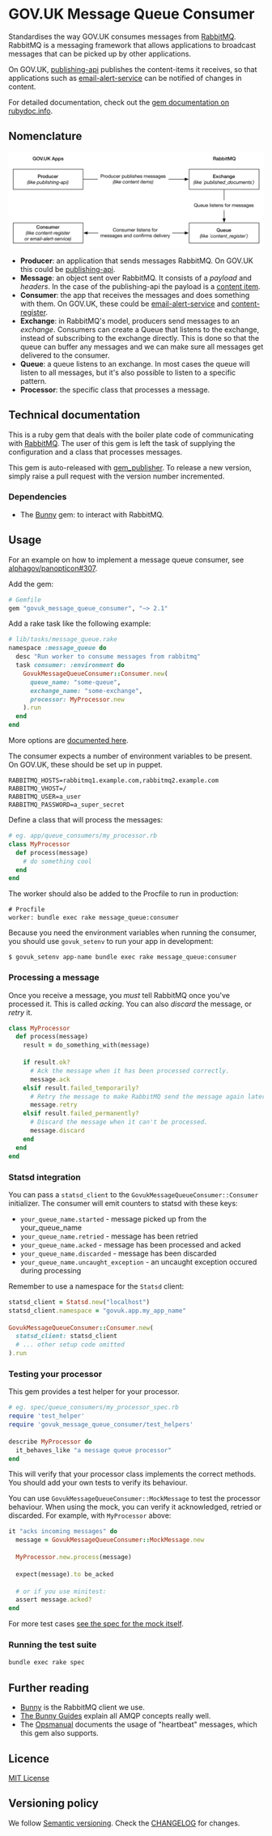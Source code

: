 # GOV.UK Message Queue Consumer

Standardises the way GOV.UK consumes messages from [RabbitMQ](https://www.rabbitmq.com/).
RabbitMQ is a messaging framework that allows applications to broadcast messages
that can be picked up by other applications.

On GOV.UK, [publishing-api](https://github.com/alphagov/publishing-api) publishes
the content-items it receives, so that applications such as
[email-alert-service](https://github.com/alphagov/email-alert-service) can be
notified of changes in content.

For detailed documentation, check out the [gem documentation on rubydoc.info](http://www.rubydoc.info/gems/govuk_message_queue_consumer/GovukMessageQueueConsumer/Consumer#initialize-instance_method).

## Nomenclature

![A graph showing the message flow](docs/graph.png)

- **Producer**: an application that sends messages RabbitMQ. On GOV.UK this could
  be [publishing-api](https://github.com/alphagov/publishing-api).
- **Message**: an object sent over RabbitMQ. It consists of a _payload_ and
  _headers_. In the case of the publishing-api the payload is a
  [content item](https://github.com/alphagov/govuk-content-schemas).
- **Consumer**: the app that receives the messages and does something with them.
  On GOV.UK, these could be [email-alert-service](https://github.com/alphagov/email-alert-service)
  and [content-register](https://github.com/alphagov/content-register).
- **Exchange**: in RabbitMQ's model, producers send messages to an _exchange_.
  Consumers can create a Queue that listens to the exchange, instead of
  subscribing to the exchange directly. This is done so that the queue can buffer
  any messages and we can make sure all messages get delivered to the consumer.
- **Queue**: a queue listens to an exchange. In most cases the queue will listen
  to all messages, but it's also possible to listen to a specific pattern.
- **Processor**: the specific class that processes a message.

## Technical documentation

This is a ruby gem that deals with the boiler plate code of communicating with
[RabbitMQ](https://www.rabbitmq.com/). The user of this gem is left the task of
supplying the configuration and a class that processes messages.

This gem is auto-released with [gem_publisher](https://github.com/alphagov/gem_publisher).
To release a new version, simply raise a pull request with the version number
incremented.

### Dependencies

- The [Bunny](https://github.com/ruby-amqp/bunny) gem: to interact with RabbitMQ.

## Usage

For an example on how to implement a message queue consumer, see [alphagov/panopticon#307](https://github.com/alphagov/panopticon/pull/307/files).

Add the gem:

```ruby
# Gemfile
gem "govuk_message_queue_consumer", "~> 2.1"
```

Add a rake task like the following example:

```ruby
# lib/tasks/message_queue.rake
namespace :message_queue do
  desc "Run worker to consume messages from rabbitmq"
  task consumer: :environment do
    GovukMessageQueueConsumer::Consumer.new(
      queue_name: "some-queue",
      exchange_name: "some-exchange",
      processor: MyProcessor.new
    ).run
  end
end
```

More options are [documented here](http://www.rubydoc.info/gems/govuk_message_queue_consumer/GovukMessageQueueConsumer/Consumer#initialize-instance_method).

The consumer expects a number of environment variables to be present. On GOV.UK,
these should be set up in puppet.

```
RABBITMQ_HOSTS=rabbitmq1.example.com,rabbitmq2.example.com
RABBITMQ_VHOST=/
RABBITMQ_USER=a_user
RABBITMQ_PASSWORD=a_super_secret
```

Define a class that will process the messages:

```ruby
# eg. app/queue_consumers/my_processor.rb
class MyProcessor
  def process(message)
    # do something cool
  end
end
```

The worker should also be added to the Procfile to run in production:

```
# Procfile
worker: bundle exec rake message_queue:consumer
```

Because you need the environment variables when running the consumer, you should use
`govuk_setenv` to run your app in development:

```
$ govuk_setenv app-name bundle exec rake message_queue:consumer
```

### Processing a message

Once you receive a message, you *must* tell RabbitMQ once you've processed it. This
is called _acking_. You can also _discard_ the message, or _retry_ it.

```ruby
class MyProcessor
  def process(message)
    result = do_something_with(message)

    if result.ok?
      # Ack the message when it has been processed correctly.
      message.ack
    elsif result.failed_temporarily?
      # Retry the message to make RabbitMQ send the message again later.
      message.retry
    elsif result.failed_permanently?
      # Discard the message when it can't be processed.
      message.discard
    end
  end
end
```

### Statsd integration

You can pass a `statsd_client` to the `GovukMessageQueueConsumer::Consumer` initializer. The consumer will emit counters to statsd with these keys:

- `your_queue_name.started` - message picked up from the your_queue_name
- `your_queue_name.retried` - message has been retried
- `your_queue_name.acked` - message has been processed and acked
- `your_queue_name.discarded` - message has been discarded
- `your_queue_name.uncaught_exception` - an uncaught exception occured during processing

Remember to use a namespace for the `Statsd` client:

```ruby
statsd_client = Statsd.new("localhost")
statsd_client.namespace = "govuk.app.my_app_name"

GovukMessageQueueConsumer::Consumer.new(
  statsd_client: statsd_client
  # ... other setup code omitted
).run
```

### Testing your processor

This gem provides a test helper for your processor.

```ruby
# eg. spec/queue_consumers/my_processor_spec.rb
require 'test_helper'
require 'govuk_message_queue_consumer/test_helpers'

describe MyProcessor do
  it_behaves_like "a message queue processor"
end
```

This will verify that your processor class implements the correct methods. You
should add your own tests to verify its behaviour.

You can use `GovukMessageQueueConsumer::MockMessage` to test the processor
behaviour. When using the mock, you can verify it acknowledged, retried or
discarded. For example, with `MyProcessor` above:

```ruby
it "acks incoming messages" do
  message = GovukMessageQueueConsumer::MockMessage.new

  MyProcessor.new.process(message)

  expect(message).to be_acked

  # or if you use minitest:
  assert message.acked?
end
```

For more test cases [see the spec for the mock itself](/spec/mock_message_spec.rb).


### Running the test suite

```bash
bundle exec rake spec
```

## Further reading

- [Bunny](https://github.com/ruby-amqp/bunny) is the RabbitMQ client we use.
- [The Bunny Guides](http://rubybunny.info/articles/guides.html) explain all
  AMQP concepts really well.
- The [Opsmanual](https://github.gds/pages/gds/opsmanual/2nd-line/nagios.html?highlight=rabbitmq#rabbitmq-checks)
  documents the usage of "heartbeat" messages, which this gem also supports.

## Licence

[MIT License](LICENCE)

## Versioning policy

We follow [Semantic versioning](http://semver.org/spec/v2.0.0.html). Check the
[CHANGELOG](CHANGELOG.md) for changes.
